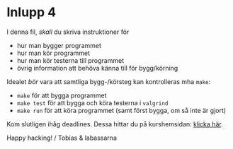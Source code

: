 # Inlupp 4

I denna fil, _skall_ du skriva instruktioner för
- hur man bygger programmet
- hur man kör programmet
- hur man kör testerna till programmet
- övrig information att behöva känna till för bygg/körning

Idealet _bör_ vara att samtliga bygg-/körsteg kan kontrolleras mha `make`:
- `make` för att bygga programmet
- `make test` för att bygga och köra testerna i `valgrind`
- `make run` för att köra programmet (samt först bygga, om så inte är gjort)

Kom slutligen ihåg deadlines. Dessa hittar du på kurshemsidan: [klicka
här](http://wrigstad.com/ioopm18/#org2090f8e).

Happy hacking!
/ Tobias & labassarna

